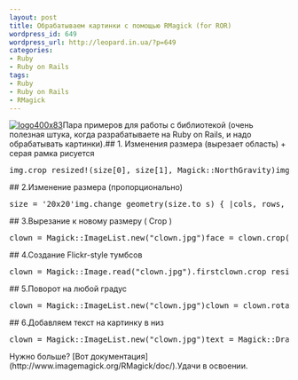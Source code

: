 ```yaml
---
layout: post
title: Обрабатываем картинки с помощью RMagick (for ROR)
wordpress_id: 649
wordpress_url: http://leopard.in.ua/?p=649
categories:
- Ruby
- Ruby on Rails
tags:
- Ruby
- Ruby on Rails
- RMagick
---
```

[![logo400x83](http://leopard.in.ua/wp-content/uploads/2009/01/logo400x83-300x62.gif "logo400x83")](http://leopard.in.ua/wp-content/uploads/2009/01/logo400x83.gif)Пара примеров для работы с библиотекой (очень полезная штука, когда разрабатываете на Ruby on Rails, и надо обрабатывать картинки).## 1. Изменения размера (вырезает область) + серая рамка рисуется
<pre lang="ruby">img.crop_resized!(size[0], size[1], Magick::NorthGravity)img.border!(2, 2, '#ccc')</pre>## 2.Изменение размера (пропорционально)
<pre lang="ruby">size = '20x20'img.change_geometry(size.to_s) { |cols, rows, image| image.resize!(cols, rows) }</pre><!--more-->## 3.Вырезание к новому размеру ( Crop )
<pre lang="ruby">clown = Magick::ImageList.new("clown.jpg")face = clown.crop(50, 15, 150, 165)white_bg = Magick::Image.new(clown.columns, clown.rows)clown = white_bg.composite(face, 50, 15,Magick::OverCompositeOp)clown.write('crop.jpg')</pre>## 4.Создание Flickr-style тумбсов
<pre lang="ruby">clown = Magick::Image.read("clown.jpg").firstclown.crop_resized!(75, 75, Magick::NorthGravity)clown.write('crop_resized.jpg')</pre>## 5.Поворот на любой градус
<pre lang="ruby">clown = Magick::ImageList.new("clown.jpg")clown = clown.rotate(90) # 90 - это градусclown.write('rotate.jpg')</pre>## 6.Добавляем текст на картинку в низ
<pre lang="ruby">clown = Magick::ImageList.new("clown.jpg")text = Magick::Draw.newtext.annotate(clown, 0, 0, 0, 60, "Я текст!") {self.gravity = Magick::SouthGravityself.pointsize = 48self.stroke = 'transparent'self.fill = '#0000A9'self.font_weight = Magick::BoldWeight}clown.write('annotate.jpg')</pre>Нужно больше? [Вот документация](http://www.imagemagick.org/RMagick/doc/).Удачи в освоении.
